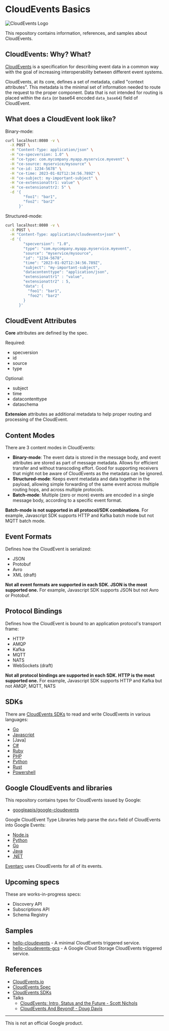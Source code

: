# CloudEvents Basics

![CloudEvents Logo](https://avatars.githubusercontent.com/u/32076828?s=200&v=4)

This repository contains information, references, and samples about CloudEvents.

## CloudEvents: Why? What?

[CloudEvents](https://cloudevents.io/) is a specification for describing event
data in a common way with the goal of increasing interoperability between
different event systems.

CloudEvents, at its core, defines a set of metadata, called "context
attributes". This metadata is the minimal set of information needed to route the
request to the proper component. Data that is not intended for routing is placed
within the `data` (or base64 encoded `data_base64`) field of CloudEvent.

## What does a CloudEvent look like?

Binary-mode:

```sh
curl localhost:8080 -v \
  -X POST \
  -H "Content-Type: application/json" \
  -H "ce-specversion: 1.0" \
  -H "ce-type: com.mycompany.myapp.myservice.myevent" \
  -H "ce-source: myservice/mysource" \
  -H "ce-id: 1234-5678" \
  -H "ce-time: 2023-01-02T12:34:56.789Z" \
  -H "ce-subject: my-important-subject" \
  -H "ce-extensionattr1: value" \
  -H "ce-extensionattr2: 5" \
  -d '{
        "foo1": "bar1",
        "foo2": "bar2"
      }'
```

Structured-mode:

```sh
curl localhost:8080 -v \
  -X POST \
  -H "Content-Type: application/cloudevents+json" \
  -d '{
        "specversion": "1.0",
        "type": "com.mycompany.myapp.myservice.myevent",
        "source": "myservice/mysource",
        "id": "1234-5678",
        "time": "2023-01-02T12:34:56.789Z",
        "subject": "my-important-subject",
        "datacontenttype": "application/json",
        "extensionattr1" : "value",
        "extensionattr2" : 5,
        "data": {
          "foo1": "bar1",
          "foo2": "bar2"
        }
      }'
```

## CloudEvent Attributes

**Core** attributes are defined by the spec.

Required:

* specversion
* id
* source
* type

Optional:

* subject
* time
* datacontenttype
* dataschema

**Extension** attributes ae additional metadata to help proper routing and
processing of the CloudEvent.

## Content Modes

There are 3 content modes in CloudEvents:

* **Binary-mode**: The event data is stored in the message body, and event
  attributes are stored as part of message metadata. Allows for efficient
  transfer and without transcoding effort. Good for supporting receivers that
  might not be aware of CloudEvents as the metadata can be ignored.
* **Structured-mode**: Keeps event metadata and data together in the payload,
  allowing simple forwarding of the same event across multiple routing hops, and
  across multiple protocols.
* **Batch-mode**: Multiple (zero or more) events are encoded in a single message
  body, according to a specific event format.

**Batch-mode is not supported in all protocol/SDK combinations**. For example,
Javascript SDK supports HTTP and Kafka batch mode but not MQTT batch mode.

## Event Formats

Defines how the CloudEvent is serialized:

* JSON
* Protobuf
* Avro
* XML (draft)

**Not all event formats are supported in each SDK. JSON is the most supported
one.** For example, Javascript SDK supports JSON but not Avro or Protobuf.

## Protocol Bindings

Defines how the CloudEvent is bound to an application protocol's transport frame:

* HTTP
* AMQP
* Kafka
* MQTT
* NATS
* WebSockets (draft)

**Not all protocol bindings are supported in each SDK. HTTP is the most
supported one.** For example, Javascript SDK supports HTTP and Kafka but not
AMQP, MQTT, NATS

## SDKs

There are [CloudEvents SDKs](https://github.com/cloudevents/) to read and write
CloudEvents in various languages: 

* [Go](https://github.com/cloudevents/sdk-go)
* [Javascript](https://github.com/cloudevents/sdk-)
* [Java]
* [C#](https://github.com/cloudevents/sdk-csharp)
* [Ruby](https://github.com/cloudevents/sdk-ruby)
* [PHP](https://github.com/cloudevents/sdk-php)
* [Python](https://github.com/cloudevents/sdk-python)
* [Rust](https://github.com/cloudevents/sdk-rust)
* [Powershell](https://github.com/cloudevents/sdk-powershell)

## Google CloudEvents and libraries

This repository contains types for CloudEvents issued by Google:

* [googleapis/google-cloudevents](https://github.com/googleapis/google-cloudevents)

Google CloudEvent Type Libraries help parse the `data` field of
CloudEvents into Google Events:

* [Node.js](https://github.com/googleapis/google-cloudevents-nodejs)
* [Python](https://github.com/googleapis/google-cloudevents-python)
* [Go](https://github.com/googleapis/google-cloudevents-go)
* [Java](https://github.com/googleapis/google-cloudevents-java)
* [.NET](https://github.com/googleapis/google-cloudevents-dotnet)

[Eventarc](https://cloud.google.com/eventarc) uses CloudEvents for all of its events.

## Upcoming specs

These are works-in-progress specs:

* Discovery API
* Subscriptions API
* Schema Registry

## Samples

* [hello-cloudevents](./hello-cloudevents/) - A minimal CloudEvents triggered
  service.
* [hello-cloudevents-gcs](./hello-cloudevents-gcs/) - A Google Cloud Storage
  CloudEvents triggered service.

## References

* [CloudEvents.io](https://cloudevents.io/)
* [CloudEvents Spec](https://github.com/cloudevents/spec)
* [CloudEvents SDKs](https://github.com/cloudevents/)
* Talks
  * [CloudEvents: Intro, Status and the Future - Scott Nichols](https://youtu.be/m1sT-BuA9WU)
  * [CloudEvents And Beyond! - Doug Davis](https://youtu.be/bJTUttZr-Ck)

-------

This is not an official Google product.
